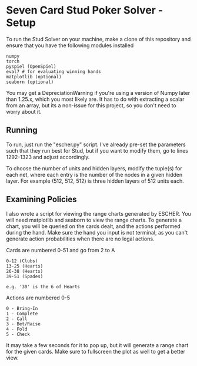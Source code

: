 # Seven Card Stud Poker Solver - Setup

To run the Stud Solver on your machine, make a clone of this repository and ensure that you have the following modules installed
```
numpy
torch
pyspiel (OpenSpiel)
eval7 # for evaluating winning hands
matplotlib (optional)
seaborn (optional)
```

You may get a DepreciationWarning if you're using a version of Numpy later than 1.25.x, which you most likely are. It has to do with extracting a scalar from an array, but its a non-issue for this project, so you don't need to worry about it.

## Running

To run, just run the "escher.py" script. I've already pre-set the parameters such that they run best for Stud, but if you want to modify them, go to lines 1292-1323 and adjust accordingly.

To choose the number of units and hidden layers, modify the tuple(s) for each net, where each entry is the number of the nodes in a given hidden layer. For example (512, 512, 512) is three hidden layers of 512 units each.

## Examining Policies

I also wrote a script for viewing the range charts generated by ESCHER. You will need matplotlib and seaborn to view the range charts. To generate a chart, you will be queried on the cards dealt, and the actions performed during the hand. Make sure the hand you input is not terminal, as you can't generate action probabilities when there are no legal actions.

Cards are numbered 0-51 and go from 2 to A
```
0-12 (Clubs)
13-25 (Hearts)
26-38 (Hearts)
39-51 (Spades)

e.g. '30' is the 6 of Hearts
```

Actions are numbered 0-5
```
0 - Bring-In
1 - Complete
2 - Call
3 - Bet/Raise
4 - Fold
5 - Check
```

It may take a few seconds for it to pop up, but it will generate a range chart for the given cards. Make sure to fullscreen the plot as well to get a better view.